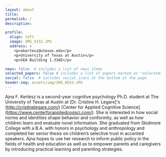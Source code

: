 ```yaml
---
layout: about
title:
permalink: /
description: 

profile:
  align: left
  image: IMG_4332.JPG
  address: >
    <p>akertesz@utexas.edu</p>
    <p>University of Texas at Austin</p>
    <p>SEA Building 1.316E</p>

news: false  # includes a list of news items
selected_papers: false # includes a list of papers marked as "selected={true}"
social: false  # includes social icons at the bottom of the page
header-img: assets/img/IMG_0553.JPG
---
```

Ajna F. Kertész is a second-year cognitive psychology Ph.D. student at The University of Texas at Austin at [Dr. Cristine H. Legare]'s (http://cristinelegare.com/) [Center for Applied Cognitive Science] (https://www.centerforappliedcogsci.com/). She is interested in how social norms and identities shape behavior and conformity, as well as how children learn and evaluate novel information. She graduated from Skidmore College with a B.A. with honors in psychology and anthropology and completed her senior thesis on children’s selective trust in accented speakers. Ajna hopes to use her research to inform public policy in the fields of health and education as well as to empower parents and caregivers by introducing practical learning and parenting strategies.

